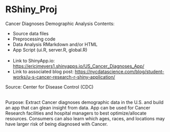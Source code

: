 # RShiny_Proj
Cancer Diagnoses Demographic Analysis
Contents: <br>
- Source data files <br>
- Preprocessing code <br>
- Data Analysis RMarkdown and/or HTML <br>
- App Script (ui.R, server.R, global.R)<br><br>
- Link to ShinyApp.io: https://ericjmeyers1.shinyapps.io/US_Cancer_Diagnoses_App/
- Link to associated blog post: https://nycdatascience.com/blog/student-works/u-s-cancer-research-r-shiny-application/

Source: Center for Disease Control (CDC)<br><br>


Purpose: Extract Cancer diagnoses demographic data in the U.S. and build an app that can glean insight from data. App can be used for Cancer Research facilities and hospital managers to best optimize/allocate resources. Consumers can also learn which ages, races, and locations may have larger risk of being diagnosed with Cancer.
